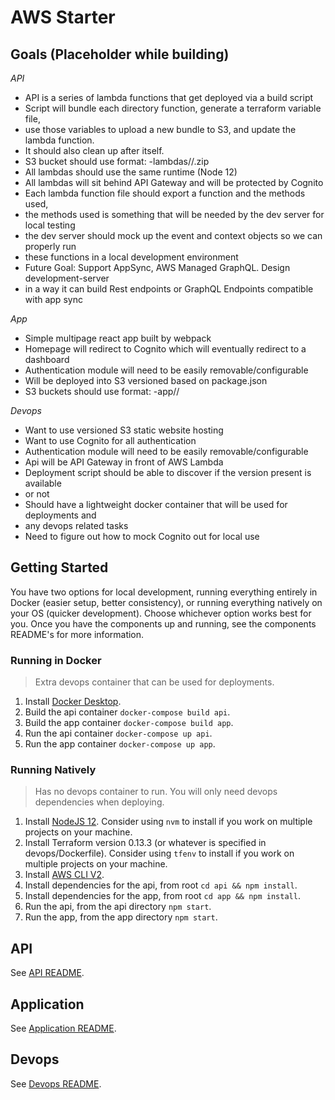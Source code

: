 # AWS Starter

## Goals (Placeholder while building)

*API*
- API is a series of lambda functions that get deployed via a build script
- Script will bundle each directory function, generate a terraform variable file,
- use those variables to upload a new bundle to S3, and update the lambda function.
- It should also clean up after itself.
- S3 bucket should use format: <project-name>-lambdas/<endpoint-name>/<version>.zip
- All lambdas should use the same runtime (Node 12)
- All lambdas will sit behind API Gateway and will be protected by Cognito
- Each lambda function file should export a function and the methods used,
- the methods used is something that will be needed by the dev server for local testing
- the dev server should mock up the event and context objects so we can properly run
- these functions in a local development environment
- Future Goal: Support AppSync, AWS Managed GraphQL. Design development-server
- in a way it can build Rest endpoints or GraphQL Endpoints compatible with app sync

*App*
- Simple multipage react app built by webpack
- Homepage will redirect to Cognito which will eventually redirect to a dashboard
- Authentication module will need to be easily removable/configurable
- Will be deployed into S3 versioned based on package.json
- S3 buckets should use format: <project-name>-app/<version>/<contents-of-dist>


*Devops*
- Want to use versioned S3 static website hosting
- Want to use Cognito for all authentication
- Authentication module will need to be easily removable/configurable
- Api will be API Gateway in front of AWS Lambda
- Deployment script should be able to discover if the version present is available
- or not
- Should have a lightweight docker container that will be used for deployments and
- any devops related tasks
- Need to figure out how to mock Cognito out for local use

## Getting Started
You have two options for local development, running everything entirely in Docker (easier setup, better consistency), or running everything natively on your OS (quicker development). Choose whichever option works best for you. Once you have the components up and running, see the components README's for more information.

### Running in Docker
> Extra devops container that can be used for deployments.

1. Install [Docker Desktop](https://www.docker.com/products/docker-desktop).
2. Build the api container `docker-compose build api`.
3. Build the app container `docker-compose build app`.
4. Run the api container `docker-compose up api`.
5. Run the app container `docker-compose up app`.

### Running Natively
> Has no devops container to run. You will only need devops dependencies when deploying.

1. Install [NodeJS 12](https://nodejs.org/en/download/). Consider using `nvm` to install if you work on multiple projects on your machine.
2. Install Terraform version 0.13.3 (or whatever is specified in devops/Dockerfile). Consider using `tfenv` to install if you work on multiple projects on your machine.
3. Install [AWS CLI V2](https://docs.aws.amazon.com/cli/latest/userguide/install-cliv2.html).
4. Install dependencies for the api, from root `cd api && npm install`.
5. Install dependencies for the app, from root `cd app && npm install`.
6. Run the api, from the api directory `npm start`.
7. Run the app, from the app directory `npm start`.

## API
See [API README](./api/README.md).

## Application
See [Application README](./app/README.md).

## Devops
See [Devops README](./devops/README.md).

